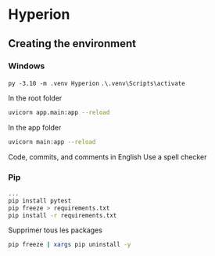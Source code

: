 # Hyperion

## Creating the environment

### Windows

`py -3.10 -m .venv Hyperion`
`.\.venv\Scripts\activate`

In the root folder

```bash
uvicorn app.main:app --reload
```

In the app folder

```bash
uvicorn main:app --reload
```

Code, commits, and comments in English
Use a spell checker

### Pip

```bash
...
pip install pytest
pip freeze > requirements.txt
pip install -r requirements.txt

```

Supprimer tous les packages

```bash
pip freeze | xargs pip uninstall -y
```

